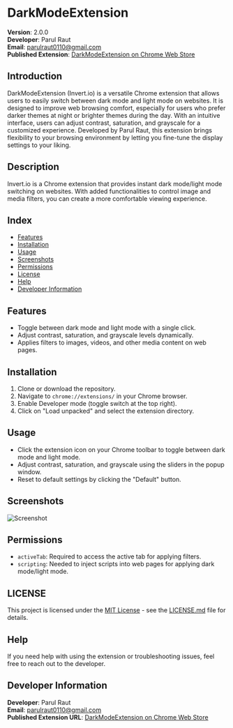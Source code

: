 # DarkModeExtension
**Version**: 2.0.0  
**Developer**: Parul Raut  
**Email**: parulraut0110@gmail.com  
**Published Extension**: [DarkModeExtension on Chrome Web Store](https://chromewebstore.google.com/detail/darkmodeextension/jcgmljkndiijbonfbbhibbfidmbdojfl?authuser=2)

## Introduction
DarkModeExtension (Invert.io) is a versatile Chrome extension that allows users to easily switch between dark mode and light mode on websites. It is designed to improve web browsing comfort, especially for users who prefer darker themes at night or brighter themes during the day. With an intuitive interface, users can adjust contrast, saturation, and grayscale for a customized experience. Developed by Parul Raut, this extension brings flexibility to your browsing environment by letting you fine-tune the display settings to your liking.

## Description
Invert.io is a Chrome extension that provides instant dark mode/light mode switching on websites. With added functionalities to control image and media filters, you can create a more comfortable viewing experience. 

## Index
- [Features](#features)
- [Installation](#installation)
- [Usage](#usage)
- [Screenshots](#screenshots)
- [Permissions](#permissions)
- [License](#license)
- [Help](#help)
- [Developer Information](#developer-information)

## Features
- Toggle between dark mode and light mode with a single click.
- Adjust contrast, saturation, and grayscale levels dynamically.
- Applies filters to images, videos, and other media content on web pages.

## Installation
1. Clone or download the repository.
2. Navigate to `chrome://extensions/` in your Chrome browser.
3. Enable Developer mode (toggle switch at the top right).
4. Click on "Load unpacked" and select the extension directory.

## Usage
- Click the extension icon on your Chrome toolbar to toggle between dark mode and light mode.
- Adjust contrast, saturation, and grayscale using the sliders in the popup window.
- Reset to default settings by clicking the "Default" button.

## Screenshots
![Screenshot](screenshots/screenshot.png)

## Permissions
- `activeTab`: Required to access the active tab for applying filters.
- `scripting`: Needed to inject scripts into web pages for applying dark mode/light mode.

## LICENSE
This project is licensed under the [MIT License](https://opensource.org/licenses/MIT) - see the [LICENSE.md](https://github.com/parulraut0110/DarkModeExtension/blob/main/LICENSE.md) file for details.

## Help
If you need help with using the extension or troubleshooting issues, feel free to reach out to the developer.

## Developer Information
**Developer**: Parul Raut  
**Email**: parulraut0110@gmail.com  
**Published Extension URL**: [DarkModeExtension on Chrome Web Store](https://chromewebstore.google.com/detail/darkmodeextension/jcgmljkndiijbonfbbhibbfidmbdojfl?authuser=2)
